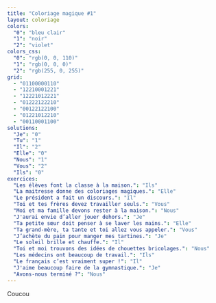 ```yaml
---
title: "Coloriage magique #1"
layout: coloriage
colors:
  "0": "bleu clair"
  "1": "noir"
  "2": "violet"
colors_css:
  "0": "rgb(0, 0, 110)"
  "1": "rgb(0, 0, 0)"
  "2": "rgb(255, 0, 255)"
grid:
  - "01100000110"
  - "12210001221"
  - "12221012221"
  - "01222122210"
  - "00122122100"
  - "01221012210"
  - "00110001100"
solutions:
  "Je": "0"
  "Tu": "1"
  "Il": "2"
  "Elle": "0"
  "Nous": "1"
  "Vous": "2"
  "Ils": "0"
exercices:
  "Les élèves font la classe à la maison.": "Ils"
  "La maitresse donne des coloriages magiques.": "Elle"
  "Le président a fait un discours.": "Il"
  "Toi et tes frères devez travailler seuls.": "Vous"
  "Moi et ma famille devons rester à la maison.": "Nous"
  "J'aurai envie d’aller jouer dehors.": "Je"
  "Ta petite sœur doit penser à se laver les mains.": "Elle"
  "Ta grand-mère, ta tante et toi allez vous appeler.": "Vous"
  "J’achète du pain pour manger mes tartines.": "Je"
  "Le soleil brille et chauffe.": "Il"
  "Toi et moi trouvons des idées de chouettes bricolages.": "Nous"
  "Les médecins ont beaucoup de travail.": "Ils"
  "Le français c’est vraiment super !": "Il"
  "J'aime beaucoup faire de la gymnastique.": "Je"
  "Avons-nous terminé ?": "Nous"
---
```


Coucou
